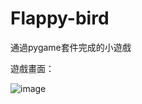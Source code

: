 # Flappy-bird
通過pygame套件完成的小遊戲

遊戲畫面：


![image](https://github.com/jaimyliu/Flappy-bird/assets/158254278/70f4d11d-bf48-4fe0-8768-b00ad77a7191)
